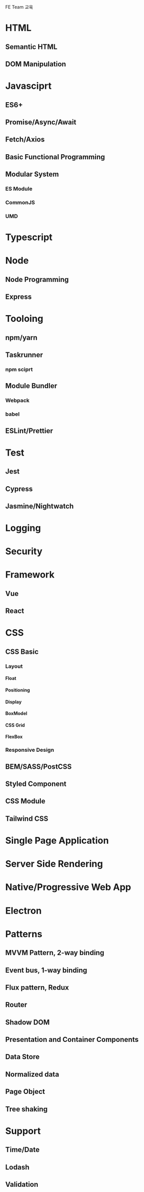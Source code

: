 FE Team 교육 
# HTML
## Semantic HTML
## DOM Manipulation
# Javasciprt 
## ES6+
## Promise/Async/Await
## Fetch/Axios
## Basic Functional Programming
## Modular System
### ES Module
### CommonJS
### UMD
# Typescript 
# Node
## Node Programming 
## Express
# Tooloing
## npm/yarn
## Taskrunner
### npm sciprt
## Module Bundler 
### Webpack
### babel
## ESLint/Prettier
# Test
## Jest
## Cypress
## Jasmine/Nightwatch
# Logging
# Security
# Framework
## Vue
## React
# CSS
## CSS Basic
### Layout
#### Float
#### Positioning
#### Display
#### BoxModel
#### CSS Grid
#### FlexBox
### Responsive Design
## BEM/SASS/PostCSS
## Styled Component
## CSS Module
## Tailwind CSS
# Single Page Application
# Server Side Rendering
# Native/Progressive Web App
# Electron
# Patterns
## MVVM Pattern, 2-way binding
## Event bus, 1-way binding
## Flux pattern, Redux
## Router
## Shadow DOM
## Presentation and Container Components
## Data Store
## Normalized data
## Page Object
## Tree shaking 
# Support
## Time/Date
## Lodash
## Validation
## 